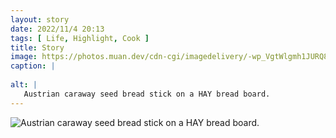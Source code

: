 ```yaml
---
layout: story
date: 2022/11/4 20:13
tags: [ Life, Highlight, Cook ]
title: Story
image: https://photos.muan.dev/cdn-cgi/imagedelivery/-wp_VgtWlgmh1JURQ8t1mg/e24d0fc7-0be2-455b-7bf1-ec4720d7cf00/public
caption: |
   
alt: |
   Austrian caraway seed bread stick on a HAY bread board.
---
```


![Austrian caraway seed bread stick on a HAY bread board.](https://photos.muan.dev/cdn-cgi/imagedelivery/-wp_VgtWlgmh1JURQ8t1mg/e24d0fc7-0be2-455b-7bf1-ec4720d7cf00/public)


